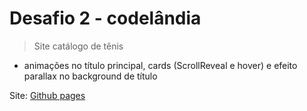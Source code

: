 # Desafio 2 - codelândia

> Site catálogo de tênis

- animações no título principal, cards (ScrollReveal e hover) e efeito parallax no background de título

Site: [Github pages](https://vini54.github.io/Desafio-2-Codelandia/index.html)
